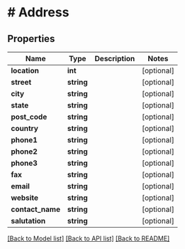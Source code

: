# # Address

## Properties

Name | Type | Description | Notes
------------ | ------------- | ------------- | -------------
**location** | **int** |  | [optional] 
**street** | **string** |  | [optional] 
**city** | **string** |  | [optional] 
**state** | **string** |  | [optional] 
**post_code** | **string** |  | [optional] 
**country** | **string** |  | [optional] 
**phone1** | **string** |  | [optional] 
**phone2** | **string** |  | [optional] 
**phone3** | **string** |  | [optional] 
**fax** | **string** |  | [optional] 
**email** | **string** |  | [optional] 
**website** | **string** |  | [optional] 
**contact_name** | **string** |  | [optional] 
**salutation** | **string** |  | [optional] 

[[Back to Model list]](../../README.md#documentation-for-models) [[Back to API list]](../../README.md#documentation-for-api-endpoints) [[Back to README]](../../README.md)



